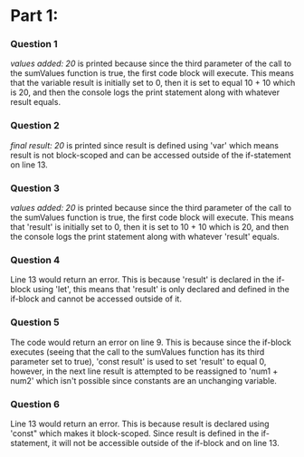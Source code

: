 # Part 1:

### Question 1
*values added: 20* is printed because since the third parameter of the call to the sumValues function is true, the first code block will execute. This means that the variable result is initially set to 0, then it is set to equal 10 + 10 which is 20, and then the console logs the print statement along with whatever result equals. 

### Question 2
*final result: 20* is printed since result is defined using 'var' which means result is not block-scoped and can be accessed outside of the if-statement on line 13.

### Question 3
*values added: 20* is printed because since the third parameter of the call to the sumValues function is true, the first code block will execute. This means that 'result' is initially set to 0, then it is set to 10 + 10 which is 20, and then the console logs the print statement along with whatever 'result' equals. 

### Question 4
Line 13 would return an error. This is because 'result' is declared in the if-block using 'let', this means that 'result' is only declared and defined in the if-block and cannot be accessed outside of it.

### Question 5
The code would return an error on line 9. This is because since the if-block executes (seeing that the call to the sumValues function has its third parameter set to true), 'const result' is used to set 'result' to equal 0, however, in the next line result is attempted to be reassigned to 'num1 + num2' which isn't possible since constants are an unchanging variable.  

### Question 6
Line 13 would return an error. This is because result is declared using 'const" which makes it block-scoped. Since result is defined in the if-statement, it will not be accessible outside of the if-block and on line 13.
